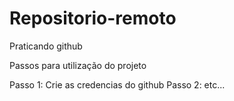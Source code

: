 # Repositorio-remoto
Praticando github

Passos para utilização do projeto 

Passo 1: Crie as credencias do github
Passo 2: etc...
